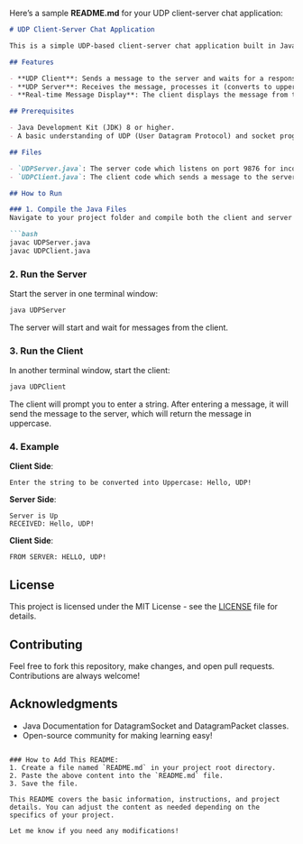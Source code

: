 Here’s a sample **README.md** for your UDP client-server chat application:

```markdown
# UDP Client-Server Chat Application

This is a simple UDP-based client-server chat application built in Java. The application demonstrates basic communication between a UDP client and a UDP server using datagram sockets. The server listens for messages from the client, processes them, and sends a modified response back to the client.

## Features

- **UDP Client**: Sends a message to the server and waits for a response.
- **UDP Server**: Receives the message, processes it (converts to uppercase), and sends it back to the client.
- **Real-time Message Display**: The client displays the message from the server in real-time.

## Prerequisites

- Java Development Kit (JDK) 8 or higher.
- A basic understanding of UDP (User Datagram Protocol) and socket programming in Java.

## Files

- `UDPServer.java`: The server code which listens on port 9876 for incoming client messages and sends back the uppercase version of the message.
- `UDPClient.java`: The client code which sends a message to the server and waits for the response.

## How to Run

### 1. Compile the Java Files
Navigate to your project folder and compile both the client and server files:

```bash
javac UDPServer.java
javac UDPClient.java
```

### 2. Run the Server
Start the server in one terminal window:

```bash
java UDPServer
```

The server will start and wait for messages from the client.

### 3. Run the Client
In another terminal window, start the client:

```bash
java UDPClient
```

The client will prompt you to enter a string. After entering a message, it will send the message to the server, which will return the message in uppercase.

### 4. Example

**Client Side**:
```
Enter the string to be converted into Uppercase: Hello, UDP!
```

**Server Side**:
```
Server is Up
RECEIVED: Hello, UDP!
```

**Client Side**:
```
FROM SERVER: HELLO, UDP!
```

## License

This project is licensed under the MIT License - see the [LICENSE](LICENSE) file for details.

## Contributing

Feel free to fork this repository, make changes, and open pull requests. Contributions are always welcome!

## Acknowledgments

- Java Documentation for DatagramSocket and DatagramPacket classes.
- Open-source community for making learning easy!

```

### How to Add This README:
1. Create a file named `README.md` in your project root directory.
2. Paste the above content into the `README.md` file.
3. Save the file.

This README covers the basic information, instructions, and project details. You can adjust the content as needed depending on the specifics of your project.

Let me know if you need any modifications!
